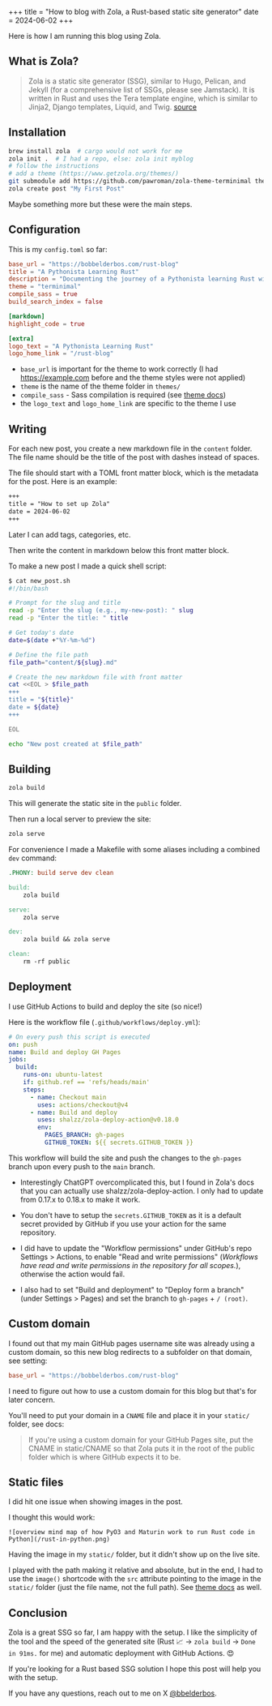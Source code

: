+++
title = "How to blog with Zola, a Rust-based static site generator"
date = 2024-06-02
+++

Here is how I am running this blog using Zola.

## What is Zola?

> Zola is a static site generator (SSG), similar to Hugo, Pelican, and Jekyll (for a comprehensive list of SSGs, please see Jamstack). It is written in Rust and uses the Tera template engine, which is similar to Jinja2, Django templates, Liquid, and Twig. [source](https://www.getzola.org/documentation/getting-started/overview/#markdown-content)

## Installation

```bash
brew install zola  # cargo would not work for me
zola init .  # I had a repo, else: zola init myblog
# follow the instructions
# add a theme (https://www.getzola.org/themes/)
git submodule add https://github.com/pawroman/zola-theme-terminimal themes/terminimal
zola create post "My First Post"
```

Maybe something more but these were the main steps.

## Configuration

This is my `config.toml` so far:

```toml
base_url = "https://bobbelderbos.com/rust-blog"
title = "A Pythonista Learning Rust"
description = "Documenting the journey of a Pythonista learning Rust with bite-sized posts."
theme = "terminimal"
compile_sass = true
build_search_index = false

[markdown]
highlight_code = true

[extra]
logo_text = "A Pythonista Learning Rust"
logo_home_link = "/rust-blog"
```

- `base_url` is important for the theme to work correctly (I had https://example.com before and the theme styles were not applied)
- `theme` is the name of the theme folder in `themes/`
- `compile_sass` - Sass compilation is required (see [theme docs](https://github.com/pawroman/zola-theme-terminimal))
- the `logo_text` and `logo_home_link` are specific to the theme I use

## Writing

For each new post, you create a new markdown file in the `content` folder. The file name should be the title of the post with dashes instead of spaces.

The file should start with a TOML front matter block, which is the metadata for the post. Here is an example:

```markdown
+++
title = "How to set up Zola"
date = 2024-06-02
+++
```

Later I can add tags, categories, etc.

Then write the content in markdown below this front matter block.

To make a new post I made a quick shell script:

```bash
$ cat new_post.sh
#!/bin/bash

# Prompt for the slug and title
read -p "Enter the slug (e.g., my-new-post): " slug
read -p "Enter the title: " title

# Get today's date
date=$(date +"%Y-%m-%d")

# Define the file path
file_path="content/${slug}.md"

# Create the new markdown file with front matter
cat <<EOL > $file_path
+++
title = "${title}"
date = ${date}
+++

EOL

echo "New post created at $file_path"
```

## Building

```bash
zola build
```

This will generate the static site in the `public` folder.

Then run a local server to preview the site:

```bash
zola serve
```

For convenience I made a Makefile with some aliases including a combined `dev` command:

```makefile
.PHONY: build serve dev clean

build:
	zola build

serve:
	zola serve

dev:
	zola build && zola serve

clean:
	rm -rf public
```

## Deployment

I use GitHub Actions to build and deploy the site (so nice!)

Here is the workflow file (`.github/workflows/deploy.yml`):

```yaml
# On every push this script is executed
on: push
name: Build and deploy GH Pages
jobs:
  build:
    runs-on: ubuntu-latest
    if: github.ref == 'refs/heads/main'
    steps:
      - name: Checkout main
        uses: actions/checkout@v4
      - name: Build and deploy
        uses: shalzz/zola-deploy-action@v0.18.0
        env:
          PAGES_BRANCH: gh-pages
          GITHUB_TOKEN: ${{ secrets.GITHUB_TOKEN }}
```

This workflow will build the site and push the changes to the `gh-pages` branch upon every push to the `main` branch.

- Interestingly ChatGPT overcomplicated this, but I found in Zola's docs that you can actually use shalzz/zola-deploy-action. I only had to update from 0.17.x to 0.18.x to make it work.

- You don't have to setup the `secrets.GITHUB_TOKEN` as it is a default secret provided by GitHub if you use your action for the same repository.

- I did have to update the "Workflow permissions" under GitHub's repo Settings > Actions, to enable "Read and write permissions" (_Workflows have read and write permissions in the repository for all scopes._), otherwise the action would fail.

- I also had to set "Build and deployment" to "Deploy form a branch" (under Settings > Pages) and set the branch to `gh-pages` + `/ (root)`.

## Custom domain

I found out that my main GitHub pages username site was already using a custom domain, so this new blog redirects to a subfolder on that domain, see setting:

```toml
base_url = "https://bobbelderbos.com/rust-blog"
```

I need to figure out how to use a custom domain for this blog but that's for later concern.

You'll need to put your domain in a `CNAME` file and place it in your `static/` folder, see docs:

> If you're using a custom domain for your GitHub Pages site, put the CNAME in static/CNAME so that Zola puts it in the root of the public folder which is where GitHub expects it to be.

## Static files

I did hit one issue when showing images in the post.

I thought this would work:

```
![overview mind map of how PyO3 and Maturin work to run Rust code in Python](/rust-in-python.png)
```

Having the image in my `static/` folder, but it didn't show up on the live site.

I played with the path making it relative and absolute, but in the end, I had to use the `image()` shortcode with the `src` attribute pointing to the image in the `static/` folder (just the file name, not the full path). See [theme docs](https://github.com/pawroman/zola-theme-terminimal?tab=readme-ov-file#shortcodes) as well.

## Conclusion

Zola is a great SSG so far, I am happy with the setup. I like the simplicity of the tool and the speed of the generated site (Rust 📈 -> `zola build` -> `Done in 91ms.` for me) and automatic deployment with GitHub Actions. 😍

If you're looking for a Rust based SSG solution I hope this post will help you with the setup.

If you have any questions, reach out to me on X [@bbelderbos](https://x.com/bbelderbos).
